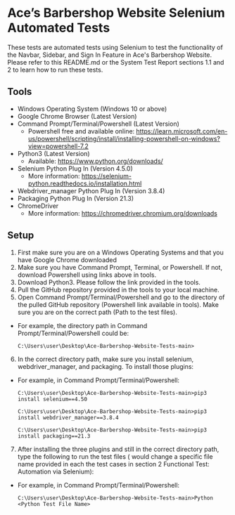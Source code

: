 # Ace’s Barbershop Website Selenium Automated Tests

These tests are automated tests using Selenium to test the functionality of the Navbar, Sidebar, and Sign In Feature in Ace's Barbershop Website. Please refer to this README.md or the System Test Report sections 1.1 and 2 to learn how to run these tests.

## Tools 

* Windows Operating System (Windows 10 or above)
* Google Chrome Browser (Latest Version)
* Command Prompt/Terminal/Powershell (Latest Version)
  - Powershell free and available online: https://learn.microsoft.com/en-us/powershell/scripting/install/installing-powershell-on-windows?view=powershell-7.2
* Python3 (Latest Version)
  - Available: https://www.python.org/downloads/
* Selenium Python Plug In (Version 4.5.0)
  - More information: https://selenium-python.readthedocs.io/installation.html
* Webdriver_manager Python Plug In (Version 3.8.4)
* Packaging Python Plug In (Version 21.3)
* ChromeDriver
  - More information: https://chromedriver.chromium.org/downloads

## Setup
1. First make sure you are on a Windows Operating Systems and that you have Google Chrome downloaded
2. Make sure you have Command Prompt, Terminal, or Powershell. If not, download Powershell using links above in tools.
3. Download Python3. Please follow the link provided in the tools.
4. Pull the GitHub repository provided in the tools to your local machine. 
5. Open Command Prompt/Terminal/Powershell and go to the directory of the pulled GitHub repository (Powershell link available in tools). Make sure you are on the correct path (Path to the test files).
  - For example, the directory path in Command Prompt/Terminal/Powershell could be:
    ```
    C:\Users\user\Desktop\Ace-Barbershop-Website-Tests-main>
    ```
6. In the correct directory path, make sure you install selenium, webdriver_manager, and packaging. To install those plugins:
  - For example, in Command Prompt/Terminal/Powershell:
    ```
    C:\Users\user\Desktop\Ace-Barbershop-Website-Tests-main>pip3 install selenium==4.50
    
    C:\Users\user\Desktop\Ace-Barbershop-Website-Tests-main>pip3 install webdriver_manager==3.8.4

    C:\Users\user\Desktop\Ace-Barbershop-Website-Tests-main>pip3 install packaging==21.3
    ```
7. After installing the three plugins and still in the correct directory path, type the following to run the test files (<Python Test File Name> would change a specific file name provided in each the test cases in section 2 Functional Test: Automation via Selenium): 
  - For example, in Command Prompt/Terminal/Powershell:
    ```
    C:\Users\user\Desktop\Ace-Barbershop-Website-Tests-main>Python <Python Test File Name>
    ```
